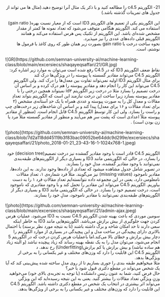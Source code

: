 <div dir="rtl">
21- الگوریتم c4.5 را مطالعه کنید و با ذکر یک مثال آنرا توضیح دهید.(مثال ها می تواند از جدول های تمرینات گذشته باشد.)
<br/> 
<br/> 
این الگوریتم یکی از تعمیم های الگوریتم ID3 است که از معیار نسبت بهره( gain ratio) استفاده می­ کند. الگوریتم هنگامی متوقف می‌شود که تعداد نمونه ها کمتر از مقدار مشخص شده‌ای باشد. این الگوریتم از تکنیک پس هرس استفاده می‌کند و همانند الگوریتم قبلی داده‌های عددی را نیز می­پذیرد.
<br/>
 نحوه ساخت درخت با  gain ratio بصورت زیر همان طور که روی کاغذ با فرمول ها نوشتم، است.
</div>
<br/>
![GR](https://github.com/semnan-university-ai/machine-learning-class/blob/main/excersiecs/shaqayeqsaffari/21/GR.jpg)

 
<br/>
<div dir="rtl">
 نقاطِ ضعف الگوریتم ID3  که در C4.5  رفع شده است می‌توان به موارد زیر اشاره کرد:
<br/>
الگوریتم C4.5    می‌تواند مقادیر گسسته یا پیوسته را در ویژگی‌ها درک کند
<br/>
برای مثال  الگوریتمِ ID3 اولیه نمی‌تواند تفاوت بین معدل‌ها را درک کند. ولی الگوریتمِ C4.5 می‌تواند این کار را انجام دهد و مقادیرِ پیوسته را هم درک کرده و بر اساس آن درخت تصمیم را بسازد مثلا در درخت زیر الگوریتم id۳ نمیتواند همچین درختی را با مقادیر پیوسته بسازد زیرا ساخت این درخت نبازمند این است که الگوریتم بتواند تعدادِ مقالات و معدلِ کل را به صورت پیوسته و عددی همراه با یک حدِ آستانه‌ی مشخص (۲ برای تعداد مقالات و ۱۶ برای معدل) پیدا کند و بر اساس آن شاخه‌های زیر درخت‌های چپ و راست را بسازد. ولی این کار توسطِ الگوریتم C4.5 قابل انجام است. (منظور از مقادیر پیوسته مثلاً اعدادی است که پشت سرِ هم می‌آیند و منظور از مقادیر گسسته مثلاً مرد یا زن بودن است) . 
<br/>
 </div>
<br/>
![photo](https://github.com/semnan-university-ai/machine-learning-class/blob/7d2a118dd45119b3f83bac09052be64ddc9d299e/excersiecs/shaqayeqsaffari/21/photo_2018-01-21_23-43-16-1-1024x768-1.jpeg)
<br/>
<div dir="rtl">
<br/>
الگوریتم C4.5   قادر است با وجود مقادیر گمشده نیز درخت تصمیم(decision tree) خود را بسازد، در حالی که الگوریتمی مانند ID3 و بسیاری دیگر از الگوریتم‌های طبقه‌بندی نمی‌توانند با وجود مقادیر گمشده، مدلِ خود را بسازند.
<br/>
در تصویر شامل جدول مشاهده میشود که تعدادی از داده‌ها وجود ندارند. به این داده‌ها، مقادیرِ ناموجود (missing values) نیز می‌گویند. مثلاً فرد شماره‌ی ۱، تعدادِ مقالات نامعلومی دارد، یعنی در این مجموعه داده نتوانسته‌ایم تعدادِ مقالاتِ فرد ۱ را به دست بیاوریم. الگوریتم C4.5 می‌تواند این مقادیر را تحمل کند و با وجود مقادیری که ناموجود است، درخت تصمیم خود را بسازد. در حالی که الگوریتمی مانند ID3 و بسیاری دیگر از الگوریتم‌های طبقه‌بندی نمی‌توانند با مقادیر ناموجود، مدلِ خود را بسازند.
 <br/>
 </div>
   <br/>
![photo](https://github.com/semnan-university-ai/machine-learning-class/blob/main/excersiecs/shaqayeqsaffari/21/admin-ajax.jpeg)
<br/>
<div dir="rtl">
سومین موردی که باعث بهینه شدن الگوریتم  C4.5  نسبت به ID3  می‌شود، عملیاتِ هرس کردن جهت جلوگیری از بیش برازش می‌باشد. الگوریتم‌هایی مانند ID3  به خاطر اینکه سعی دارند تا حد امکان شاخه و برگ داشته باشند (تا به نتیجه مورد نظر برسند) با احتمال بالاتری دارای پیچیدگی در ساخت مدل و این پیچیدگی در بسیاری از موارد الگوریتم را دچار بیش برازش و خطای بالا می‌کند.اما باعملیات هرس کردن درخت که در الگوریتم 5  انجام می‌شود، می‌توان مدل را به یک نقطه بهینه رساند که زیاد پیچیده نباشد (و البته زیاد هم ساده نباشد) و  بیش برازش یا کم برازش(Underfitting) رخ ندهد.
د<br/>
الگوریتم C4.5 این قابلیت را دارد که وزن‌های مختلف و غیر یکسانی را به برخی از ویژگی‌ها بدهد.
<br/>
مثلا میخواهیم طبقه بندی را جوری بسازیم تا از روی مدلِ ساخته شده پیش‌بینی کند که آیا یک شخص می‌تواند در مقطع دکتری قبول شود یا خیر؟
<br/>
حال فرض کنید، شما به عنون رئیسِ دانشکده (با توجه به تجربه‌ی بالای خود) می‌خواهید وزنِ ویژگیِ تعداد مقالات را بیشتر کنید. یعنی به این نتیجه رسیده‌اید که این ویژگی می‌تواند اثر بیشتری در انتخاب یک شخص در مقطع دکتری داشته باشد. الگوریتم C4.5 این قابلیت را دارد که وزن‌های مختلف و غیر یکسانی را به برخی از ویژگی‌ها بدهد. 
<br/> 
<br/> 

<br/>

</div>
